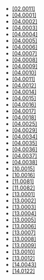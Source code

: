 - [[02.0011]](./corrections/02.0011.C.pdf)
- [[04.0001]](./corrections/04.0001.C.pdf)
- [[04.0002]](./corrections/04.0002.C.pdf)
- [[04.0003]](./corrections/04.0003.C.pdf)
- [[04.0004]](./corrections/04.0004.C.pdf)
- [[04.0005]](./corrections/04.0005.C.pdf)
- [[04.0006]](./corrections/04.0006.C.pdf)
- [[04.0007]](./corrections/04.0007.C.pdf)
- [[04.0008]](./corrections/04.0008.C.pdf)
- [[04.0009]](./corrections/04.0009.C.pdf)
- [[04.0010]](./corrections/04.0010.C.pdf)
- [[04.0011]](./corrections/04.0011.C.pdf)
- [[04.0012]](./corrections/04.0012.C.pdf)
- [[04.0014]](./corrections/04.0014.C.pdf)
- [[04.0015]](./corrections/04.0015.C.pdf)
- [[04.0016]](./corrections/04.0016.C.pdf)
- [[04.0017]](./corrections/04.0017.C.pdf)
- [[04.0018]](./corrections/04.0018.C.pdf)
- [[04.0025]](./corrections/04.0025.C.pdf)
- [[04.0029]](./corrections/04.0029.C.pdf)
- [[04.0034]](./corrections/04.0034.C.pdf)
- [[04.0035]](./corrections/04.0035.C.pdf)
- [[04.0036]](./corrections/04.0036.C.pdf)
- [[04.0037]](./corrections/04.0037.C.pdf)
- [[04.0038]](./corrections/04.0038.C.pdf)
- [[10.0015]](./corrections/10.0015.C.pdf)
- [[10.0016]](./corrections/10.0016.C.pdf)
- [[11.0081]](./corrections/11.0081.C.pdf)
- [[11.0082]](./corrections/11.0082.C.pdf)
- [[13.0001]](./corrections/13.0001.C.pdf)
- [[13.0002]](./corrections/13.0002.C.pdf)
- [[13.0003]](./corrections/13.0003.C.pdf)
- [[13.0004]](./corrections/13.0004.C.pdf)
- [[13.0005]](./corrections/13.0005.C.pdf)
- [[13.0006]](./corrections/13.0006.C.pdf)
- [[13.0007]](./corrections/13.0007.C.pdf)
- [[13.0008]](./corrections/13.0008.C.pdf)
- [[13.0009]](./corrections/13.0009.C.pdf)
- [[13.0010]](./corrections/13.0010.C.pdf)
- [[13.0012]](./corrections/13.0012.C.pdf)
- [[14.0043]](./corrections/14.0043.C.pdf)
- [[14.0122]](./corrections/14.0122.C.pdf)